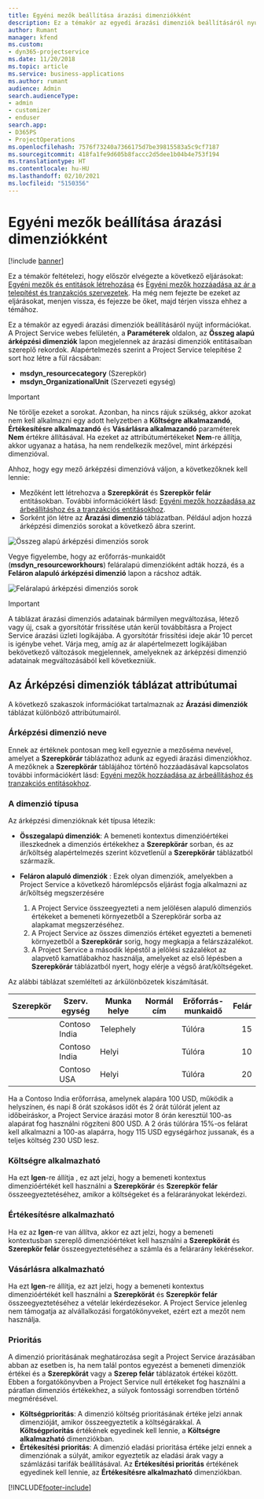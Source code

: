 ```yaml
---
title: Egyéni mezők beállítása árazási dimenziókként
description: Ez a témakör az egyedi árazási dimenziók beállításáról nyújt információkat.
author: Rumant
manager: kfend
ms.custom:
- dyn365-projectservice
ms.date: 11/20/2018
ms.topic: article
ms.service: business-applications
ms.author: rumant
audience: Admin
search.audienceType:
- admin
- customizer
- enduser
search.app:
- D365PS
- ProjectOperations
ms.openlocfilehash: 7576f73240a7366175d7be39815583a5c9cf7187
ms.sourcegitcommit: 418fa1fe9d605b8faccc2d5dee1b04b4e753f194
ms.translationtype: HT
ms.contentlocale: hu-HU
ms.lasthandoff: 02/10/2021
ms.locfileid: "5150356"
---
```

# <a name="setting-up-custom-fields-as-pricing-dimensions"></a>Egyéni mezők beállítása árazási dimenziókként 

[!include [banner](../includes/psa-now-project-operations.md)]

Ez a témakör feltételezi, hogy először elvégezte a következő eljárásokat: [Egyéni mezők és entitások létrehozása](create-custom-fields-entities.md) és [Egyéni mezők hozzáadása az ár a telepítést és tranzakciós szervezetek](field-references.md). Ha még nem fejezte be ezeket az eljárásokat, menjen vissza, és fejezze be őket, majd térjen vissza ehhez a témához. 

Ez a témakör az egyedi árazási dimenziók beállításáról nyújt információkat. A Project Service webes felületén, a **Paraméterek** oldalon, az **Összeg alapú árképzési dimenziók** lapon megjelennek az árazási dimenziók entitásaiban szereplő rekordok. Alapértelmezés szerint a Project Service telepítése 2 sort hoz létre a fül rácsában:

- **msdyn_resourcecategory** (Szerepkör)
- **msdyn_OrganizationalUnit** (Szervezeti egység)

> [!IMPORTANT]
> Ne törölje ezeket a sorokat. Azonban, ha nincs rájuk szükség, akkor azokat nem kell alkalmazni egy adott helyzetben a **Költségre alkalmazandó**, **Értékesítésre alkalmazandó** és **Vásárlásra alkalmazandó** paraméterek **Nem** értékre állításával. Ha ezeket az attribútumértékeket **Nem**-re állítja, akkor ugyanaz a hatása, ha nem rendelkezik mezővel, mint árképzési dimenzióval.

Ahhoz, hogy egy mező árképzési dimenzióvá váljon, a következőknek kell lennie:

- Mezőként lett létrehozva a **Szerepkörát** és **Szerepkör felár** entitásokban. További információkért lásd: [Egyéni mezők hozzáadása az árbeállításhoz és a tranzakciós entitásokhoz](field-references.md).
- Sorként jön létre az **Árazási dimenzió** táblázatban. Például adjon hozzá árképzési dimenziós sorokat a következő ábra szerint. 

![Összeg alapú árképzési dimenziós sorok](media/Amt-based-PD.png)

Vegye figyelembe, hogy az erőforrás-munkaidőt (**msdyn_resourceworkhours**) feláralapú dimenzióként adták hozzá, és a **Feláron alapuló árképzési dimenzió** lapon a rácshoz adták.

![Feláralapú árképzési dimenziós sorok](media/Markup-based-PD.png)

> [!IMPORTANT]
> A táblázat árazási dimenziós adatainak bármilyen megváltozása, létező vagy új, csak a gyorsítótár frissítése után kerül továbbításra a Project Service árazási üzleti logikájába. A gyorsítótár frissítési ideje akár 10 percet is igénybe vehet. Várja meg, amíg az ár alapértelmezett logikájában bekövetkező változások megjelennek, amelyeknek az árképzési dimenzió adatainak megváltozásából kell következniük.


## <a name="attributes-of-the-pricing-dimensions-table"></a>Az Árképzési dimenziók táblázat attribútumai
A következő szakaszok információkat tartalmaznak az **Árazási dimenziók** táblázat különböző attribútumairól.

### <a name="pricing-dimension-name"></a>Árképzési dimenzió neve
Ennek az értéknek pontosan meg kell egyeznie a mezőséma nevével, amelyet a **Szerepkörár** táblázathoz adunk az egyedi árazási dimenziókhoz. A mezőknek a **Szerepkörár** táblájához történő hozzáadásával kapcsolatos további információkért lásd: [Egyéni mezők hozzáadása az árbeállításhoz és tranzakciós entitásokhoz](field-references.md).

### <a name="type-of-dimension"></a>A dimenzió típusa
Az árképzési dimenzióknak két típusa létezik:
  
  - **Összegalapú dimenziók**: A bemeneti kontextus dimenzióértékei illeszkednek a dimenziós értékekhez a **Szerepkörár** sorban, és az ár/költség alapértelmezés szerint közvetlenül a **Szerepkörár** táblázatból származik.
  - **Feláron alapuló dimenziók** : Ezek olyan dimenziók, amelyekben a Project Service a következő háromlépcsős eljárást fogja alkalmazni az ár/költség megszerzésére
 
    1. A Project Service összeegyezteti a nem jelölésen alapuló dimenziós értékeket a bemeneti környezetből a Szerepkörár sorba az alapkamat megszerzéséhez.
    2. A Project Service az összes dimenziós értéket egyezteti a bemeneti környezetből a **Szerepkörár** sorig, hogy megkapja a felárszázalékot.
    3. A Project Service a második lépéstől a jelölési százalékot az alapvető kamatlábakhoz használja, amelyeket az első lépésben a **Szerepkörár** táblázatból nyert, hogy elérje a végső árat/költségeket.
   
   Az alábbi táblázat szemlélteti az árkülönbözetek kiszámítását.
  
| Szerepkör        | Szerv. egység    |Munka helye      |Normál cím      |Erőforrás-munkaidő      |  Felár|
| ------------|-------------|-------------------|--------------------|-------------------------|--------:|
|             | Contoso India|Telephely            |                    |Túlóra                 |15     |
|             | Contoso India|Helyi             |                    |Túlóra                 |10     |
|             | Contoso USA   |Helyi             |                    |Túlóra                 |20     |


Ha a Contoso India erőforrása, amelynek alapára 100 USD, működik a helyszínen, és napi 8 órát szokásos időt és 2 órát túlórát jelent az időbeíráskor, a Project Service árazási motor 8 órán keresztül 100-as alapárat fog használni rögzíteni 800 USD. A 2 órás túlórára 15%-os felárat kell alkalmazni a 100-as alapárra, hogy 115 USD egységárhoz jussanak, és a teljes költség 230 USD lesz.

### <a name="applicable-to-cost"></a>Költségre alkalmazható 
Ha ezt **Igen**-re állítja , ez azt jelzi, hogy a bemeneti kontextus dimenzióértékét kell használni a **Szerepkörár** és **Szerepkör felár** összeegyeztetéséhez, amikor a költségeket és a felárarányokat lekérdezi.

### <a name="applicable-to-sales"></a>Értékesítésre alkalmazható
Ha ez az **Igen**-re van állítva, akkor ez azt jelzi, hogy a bemeneti kontextusban szereplő dimenzióértéket kell használni a **Szerepkörát** és **Szerepkör felár** összeegyeztetéséhez a számla és a felárarány lekérésekor.

### <a name="applicable-to-purchase"></a>Vásárlásra alkalmazható
Ha ezt **Igen**-re állítja, ez azt jelzi, hogy a bemeneti kontextus dimenzióértékét kell használni a **Szerepkörát** és **Szerepkör felár** összeegyeztetéséhez a vételár lekérdezésekor. A Project Service jelenleg nem támogatja az alvállalkozási forgatókönyveket, ezért ezt a mezőt nem használja. 

### <a name="priority"></a>Prioritás
A dimenzió prioritásának meghatározása segít a Project Service árazásában abban az esetben is, ha nem talál pontos egyezést a bemeneti dimenziók értékei és a **Szerepkörát** vagy a **Szerep felár** táblázatok értékei között. Ebben a forgatókönyvben a Project Service null értékeket fog használni a páratlan dimenziós értékekhez, a súlyok fontossági sorrendben történő megmérésével.

- **Költségprioritás**: A dimenzió költség prioritásának értéke jelzi annak dimenzióját, amikor összeegyeztetik a költségárakkal. A **Költségprioritás** értékének egyedinek kell lennie, a **Költségre alkalmazható** dimenziókban.
- **Értékesítési prioritás**: A dimenzió eladási prioritása értéke jelzi ennek a dimenziónak a súlyát, amikor egyeztetik az eladási árak vagy a számlázási tarifák beállításával. Az **Értékesítési prioritás** értékének egyedinek kell lennie, az **Értékesítésre alkalmazható** dimenziókban.


[!INCLUDE[footer-include](../includes/footer-banner.md)]